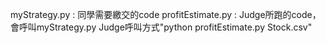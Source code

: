 myStrategy.py :	
	同學需要繳交的code
profitEstimate.py :
	Judge所跑的code，會呼叫myStrategy.py
	Judge呼叫方式"python profitEstimate.py Stock.csv"
